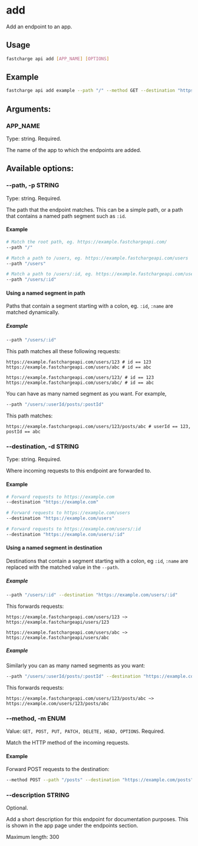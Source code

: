 # add

Add an endpoint to an app.

## Usage

```bash
fastcharge api add [APP_NAME] [OPTIONS]
```

## Example

```bash
fastcharge api add example --path "/" --method GET --destination "https://example.com"
```

## Arguments:

### APP_NAME

Type: string. Required.

The name of the app to which the endpoints are added.

## Available options:

### --path, -p STRING

Type: string. Required.

The path that the endpoint matches. This can be a simple path, or a path that contains a named path segment such as `:id`.

#### Example

```bash
# Match the root path, eg. https://example.fastchargeapi.com/
--path "/"

# Match a path to /users, eg. https://example.fastchargeapi.com/users
--path "/users"

# Match a path to /users/:id, eg. https://example.fastchargeapi.com/users/:id
--path "/users/:id"
```

#### Using a named segment in path

Paths that contain a segment starting with a colon, eg. `:id`, `:name` are matched dynamically. 

##### Example

```bash
--path "/users/:id"
```

This path matches all these following requests:

    https://example.fastchargeapi.com/users/123 # id == 123
    https://example.fastchargeapi.com/users/abc # id == abc

    https://example.fastchargeapi.com/users/123/ # id == 123
    https://example.fastchargeapi.com/users/abc/ # id == abc

You can have as many named segment as you want. For example,

```bash
--path "/users/:userId/posts/:postId"
```

This path matches:

    https://example.fastchargeapi.com/users/123/posts/abc # userId == 123, postId == abc


### --destination, -d STRING

Type: string. Required.

Where incoming requests to this endpoint are forwarded to.

#### Example

```bash
# Forward requests to https://example.com
--destination "https://example.com" 

# Forward requests to https://example.com/users
--destination "https://example.com/users" 

# Forward requests to https://example.com/users/:id
--destination "https://example.com/users/:id" 
```

#### Using a named segment in destination

Destinations that contain a segment starting with a colon, eg `:id`, `:name` are
replaced with the matched value in the `--path`.

##### Example

```bash
--path "/users/:id" --destination "https://example.com/users/:id" 
```

This forwards requests:

```
https://example.fastchargeapi.com/users/123 ~> https://example.fastchargeapi/users/123
```

```
https://example.fastchargeapi.com/users/abc ~> https://example.fastchargeapi/users/abc
```

##### Example

Similarly you can as many named segments as you want:

```bash
--path "/users/:userId/posts/:postId" --destination "https://example.com/users/:userId/posts/:postId" 
```

This forwards requests:

```
https://example.fastchargeapi.com/users/123/posts/abc ~> https://example.com/users/123/posts/abc
```

### --method, -m ENUM

Value: `GET, POST, PUT, PATCH, DELETE, HEAD, OPTIONS`. Required.

Match the HTTP method of the incoming requests.

#### Example

Forward POST requests to the destination:

```bash
--method POST --path "/posts" --destination "https://example.com/posts"
```

### --description STRING

Optional.

Add a short description for this endpoint for documentation purposes. This is
shown in the app page under the endpoints section.

Maximum length: 300
